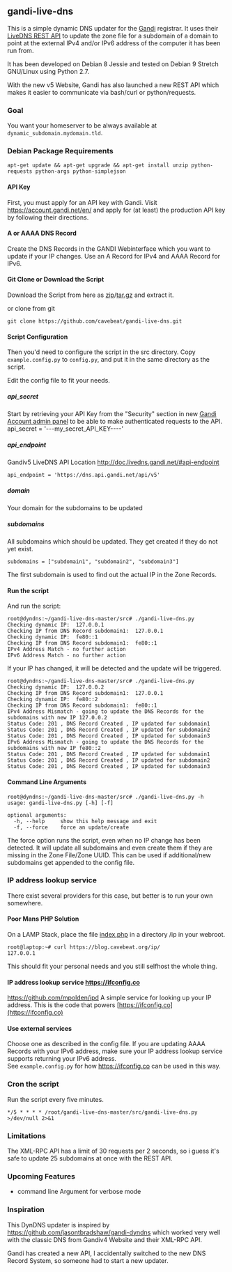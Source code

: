 gandi-live-dns
----

This is a simple dynamic DNS updater for the
[Gandi](https://www.gandi.net) registrar. It uses their [LiveDNS REST API](http://doc.livedns.gandi.net/) to update the zone file for a subdomain of a domain to point at the external IPv4 and/or IPv6 address of the computer it has been run from.

It has been developed on Debian 8 Jessie and tested on Debian 9 Stretch GNU/Linux using Python 2.7.

With the new v5 Website, Gandi has also launched a new REST API which makes it easier to communicate via bash/curl or python/requests.  

### Goal

You want your homeserver to be always available at `dynamic_subdomain.mydomain.tld`.

### Debian Package Requirements

`apt-get update && apt-get upgrade && apt-get install unzip python-requests python-args python-simplejson`

#### API Key
First, you must apply for an API key with Gandi. Visit
https://account.gandi.net/en/ and apply for (at least) the production API
key by following their directions.

#### A or AAAA DNS Record
Create the DNS Records in the GANDI Webinterface which you want to update if your IP changes. Use an A Record for IPv4 and AAAA Record for IPv6.

#### Git Clone or Download the Script
Download the Script from here as [zip](https://github.com/cavebeat/gandi-live-dns/archive/master.zip)/[tar.gz](https://github.com/cavebeat/gandi-live-dns/archive/master.tar.gz) and extract it.  

or clone from git

`git clone https://github.com/cavebeat/gandi-live-dns.git`

#### Script Configuration
Then you'd need to configure the script in the src directory.
Copy `example.config.py` to `config.py`, and put it in the same directory as the script.

Edit the config file to fit your needs.

##### api_secret
Start by retrieving your API Key from the "Security" section in new [Gandi Account admin panel](https://account.gandi.net/) to be able to make authenticated requests to the API.
api_secret = '---my_secret_API_KEY----'

##### api_endpoint
Gandiv5 LiveDNS API Location
http://doc.livedns.gandi.net/#api-endpoint

```
api_endpoint = 'https://dns.api.gandi.net/api/v5'
```

##### domain
Your domain for the subdomains to be updated


##### subdomains
All subdomains which should be updated. They get created if they do not yet exist.

```
subdomains = ["subdomain1", "subdomain2", "subdomain3"]
```
The first subdomain is used to find out the actual IP in the Zone Records.

#### Run the script
And run the script:

```
root@dyndns:~/gandi-live-dns-master/src# ./gandi-live-dns.py   
Checking dynamic IP:  127.0.0.1
Checking IP from DNS Record subdomain1:  127.0.0.1
Checking dynamic IP:  fe80::1
Checking IP from DNS Record subdomain1:  fe80::1
IPv4 Address Match - no further action
IPv6 Address Match - no further action
```

If your IP has changed, it will be detected and the update will be triggered.


```
root@dyndns:~/gandi-live-dns-master/src# ./gandi-live-dns.py
Checking dynamic IP:  127.0.0.2
Checking IP from DNS Record subdomain1:  127.0.0.1
Checking dynamic IP:  fe80::2
Checking IP from DNS Record subdomain1:  fe80::1
IPv4 Address Mismatch - going to update the DNS Records for the subdomains with new IP 127.0.0.2
Status Code: 201 , DNS Record Created , IP updated for subdomain1
Status Code: 201 , DNS Record Created , IP updated for subdomain2
Status Code: 201 , DNS Record Created , IP updated for subdomain3
IPv6 Address Mismatch - going to update the DNS Records for the subdomains with new IP fe80::2
Status Code: 201 , DNS Record Created , IP updated for subdomain1
Status Code: 201 , DNS Record Created , IP updated for subdomain2
Status Code: 201 , DNS Record Created , IP updated for subdomain3
```

#### Command Line Arguments

```
root@dyndns:~/gandi-live-dns-master/src# ./gandi-live-dns.py -h
usage: gandi-live-dns.py [-h] [-f]

optional arguments:
  -h, --help     show this help message and exit
  -f, --force    force an update/create

```

The force option runs the script, even when no IP change has been detected.
It will update all subdomains and even create them if they are missing in the
Zone File/Zone UUID. This can be used if additional/new subdomains get appended to the config file.  

### IP address lookup service
There exist several providers for this case, but better is to run your own somewhere.

#### Poor Mans PHP Solution
On a LAMP Stack, place the file [index.php](https://github.com/cavebeat/gandi-live-dns/blob/master/src/example-index.php) in a directory /ip in your webroot.

```
root@laptop:~# curl https://blog.cavebeat.org/ip/
127.0.0.1
```
This should fit your personal needs and you still selfhost the whole thing.

####  IP address lookup service https://ifconfig.co
https://github.com/mpolden/ipd A simple service for looking up your IP address. This is the code that powers [https://ifconfig.co](https://ifconfig.co)

#### Use external services
Choose one as described in the config file.
If you are updating AAAA Records with your IPv6 address, make sure your IP address lookup service supports returning your IPv6 address.  
See `example.config.py` for how https://ifconfig.co can be used in this way.

### Cron the script

Run the script every five minutes.
```
*/5 * * * * /root/gandi-live-dns-master/src/gandi-live-dns.py >/dev/null 2>&1
```
### Limitations
The XML-RPC API has a limit of 30 requests per 2 seconds, so i guess it's safe to update 25 subdomains at once with the REST API.


### Upcoming Features
* command line Argument for verbose mode

### Inspiration   

This DynDNS updater is inspired by https://github.com/jasontbradshaw/gandi-dyndns which worked very well
with the classic DNS from Gandiv4 Website and their XML-RPC API.

Gandi has created a new API, I accidentally switched to the new DNS Record System, so someone had to start a new updater.  
